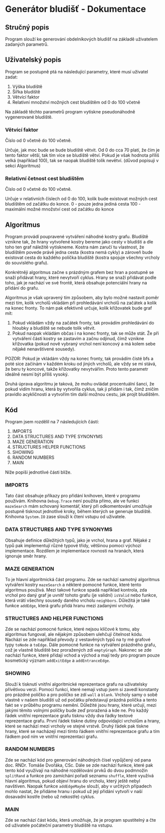 # Generátor bludišť - Dokumentace

## Stručný popis
Program slouží ke generování obdelníkových bludišť na základě uživatelem zadaných parametrů. 

## Uživatelský popis
Program se postupně ptá na následující parametry, které musí uživatel zadat:
1. Výška bludiště 
2. Šířka bludiště
3. Větvící faktor 
4. Relativní množství možných cest bludištěm od 0 do 100 včetně

Na základě těchto parametrů program vytiskne pseudonáhodně vygenerované bludiště.

### Větvící faktor
Číslo od 0 včetně do 100 včetně. 

Určuje, jak moc bude se bude bludiště větvit. Od 0 do cca 70 platí, že čím je tento faktor větší, tak tím více se bludiště větví. Pokud je však hodnota příliš velká (například 100), tak se naopak bludiště tolik nevětví. (důvod popisuji v sekci Algoritmus)

### Relativní četnost cest bludištěm
Číslo od 0 včetně do 100 včetně. 

Určuje v relativních číslech od 0 do 100, kolik bude existovat možných cest bludištěm od začátku do konce. 
0 - pouze jedna jediná cesta
100 - maximální možné množství cest od začátku do konce

## Algoritmus
Program provádí poupravené vytváření náhodné kostry grafu. Bludiště vznikne tak, že hrany vytvořené kostry bereme jako cesty v bludišti a dle toho ten graf náležitě vytiskneme. Kostra nám zaručí tu vlastnost, že bludištěm povede právě jedna cesta (kostra nemá cykly) a zároveň bude existovat cesta do každého políčka bludiště (kostra spojuje všechny vrcholy do souvislého grafu).

Konkrétněji algoritmus začne s prázdným grafem bez hran a postupně se snaží přidávat hrany, které nevytvoří cyklus. Hrany se snaží přidávat podle toho, jak je nachází ve své frontě, která obsahuje potenciální hrany na přidání do grafu.

Algoritmus je však upravený tím způsobem, aby bylo možné nastavit poměr mezi tím, kolik vrcholů vkládám při prohledávání vrcholů na začátek a kolik na konec fronty. To nám pak efektivně určuje, kolik křižovatek bude graf mít: 
1. Pokud vkládám vždy na začátek fronty, tak provádím prohledávání do hloubky a bludiště se nebude tolik větvit.
2. Pokud naopak vkládám občas i na konec fronty, tak se může stát. Že při vytváření části kostry se zastavím a začnu odjinud, čímž vznikne křižovatka (pokud nově vybraný vrchol není koncový a má kolem sebe nějaké nenavštívené sousedy).

POZOR: Pokud je vkládám vždy na konec fronty, tak provádím čisté bfs a poté sice začínám v každém kroku od jiných vrcholů, ale vždy se mi stává, že beru ty koncové, takže křižovatky nevytvářím. Proto tento parametr ideálně nesmí být příliš vysoký.

Druhá úprava algoritmu je taková, že mohu ovládat procentuální šanci, že pokud vidím hranu, která by vytvořila cyklus, tak ji přidám i tak, čímž zničím pravidlo acykličnosti a vytvořím tím další možnou cestu, jak projít bludištěm.

## Kód

Program jsem rozdělil na 7 následujících částí:
1. IMPORTS
2. DATA STRUCTURES AND TYPE SYNONYMS
3. MAZE GENERATION
4. STRUCTURES HELPER FUNCTIONS
5. SHOWING
6. RANDOM NUMBERS
7. MAIN

Níže popíši jednotlivé části blíže.

### IMPORTS
Tato část obsahuje příkazy pro přidání knihoven, které v programu používám. Knihovna `Debug.Trace` není použita přímo, ale ve funkci `mazeSearch` mám schovaný komentář, který při odkomentování umožňuje postupně tisknout jednotlivé kroky, během kterých se generuje bludiště. Knihovna `System.IO` zase slouží k čtení vstupu od uživatele.

### DATA STRUCTURES AND TYPE SYNONYMS
Obsahuje definice důležitých typů, jako je vrchol, hrana a graf. Nějaké z typů pak implementují různé typové třídy, většinou pomocí výchozí implementace. Rozdílem je implementace rovnosti na hranách, která ignoruje směr hrany.

### MAZE GENERATION
To je hlavní algoritmická část programu. Zde se nachází samotný algoritmus vytváření kostry `mazeSearch` a některé pomocné funkce, které tento algoritmus používá. Mezi takové funkce spadá například kontrola, zda vrchol pro daný graf je uvnitř tohoto grafu (je validní) `isValid` nebo funkce, která vrátí všechny sousedy daného vrcholu `neighbors`. Důležitá je také funkce `addEdge`, která grafu přidá hranu mezi zadanými vrcholy.

### STRUCTURES AND HELPER FUNCTIONS
Zde se nachází pomocné funkce, které nejsou klíčové k tomu, aby algoritmus fungoval, ale nějakým způsobem ulehčují čitelnost kódu. Nachází se zde například převody z vestavěných typů na ty mé grafové typy `toNode` a `toEdge`. Dále pomocné funkce na vytváření prázdného grafu, což je vlastně bludiště bez proražených zdí `emptyGraph`. Nakonec se zde nachází funkce, které přidají vchod a východ a mají tedy pro program pouze kosmetický význam `addExitEdge` a `addEntranceEdge`.

### SHOWING
Slouží k tisknutí vnitřní algoritmické reprezentace grafu na uživatelsky přívětivou verzi. Pomocí funkcí, které nemají vstup jsem si zavedl konstanty pro prázdné políčko a pro políčko se zdí `wall` a `blank`. Vrcholy samy o sobě vlastně v našem bludišti už od počátku představují prázdná políčka a tento fakt se v průběhu programu nemění. Důležité jsou hrany, které určují, mezi jakými těmito volnými políčky bude zeď proražená a kde ne. Pro každý řádek vnitřní reprezentace grafu tisknu vždy dva řádky textové reprezentace grafu. První řádek tiskne dutiny odpovídající vrcholům a hrany, které se nachází mezi vrcholy ve stejné vrstvě. Druhý řádek pak tiskne hrany, které se nacházejí mezi tímto řádkem vnitřní reprezentace grafu a tím řádkem pod ním ve vnitřní reprezentaci grafu.

### RANDOM NUMBERS
Zde se nachází kód pro generování náhodných čísel vypůjčený od pana doc. RNDr. Tomáše Dvořáka, CSc. Dále se zde nachází funkce, které pak tento kód využívají na náhodné rozdělování prvků do dvou podmnožin `splitRand` a funkce pro zamíchání pořadí seznamu `shuffle`, které využívá hlavní algoritmus, pokud objeví hranu do vrcholu, který ještě nebyl navštíven. Naopak funkce `addEdgeMaybe` slouží, aby v určitých případech mohlo nastat, že přidáme hranu i pokud už její přidání vytvoří v naší dosavadní kostře (nebo už nekostře) cyklus.

### MAIN
Zde se nachází část kódu, která umožňuje, že je program spustitelný a čte od uživatele počáteční parametry bludiště na vstupu.
